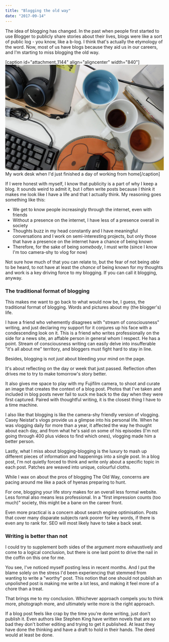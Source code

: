 ```yaml
---
title: "Blogging the old way"
date: "2017-09-14"
---
```


The idea of blogging has changed. In the past when people first started to use Blogger to publicly share stories about their lives, blogs were like a sort of public log - you know, like a b-log. I think that's actually the etymology of the word. Now, most of us have blogs because they aid us in our careers, and I'm starting to miss blogging the old way.

\[caption id="attachment\_1144" align="aligncenter" width="840"\]![desktop filled with laptop and coffee mugs from working from home](images/20170913-DSCF3097-1024x683.jpg) My work desk when I'd just finished a day of working from home\[/caption\]

If I were honest with myself, I know that publicity is a part of why I keep a blog. It sounds weird to admit it, but I often write posts because I think it makes me look like I have a life and that I actually think. My reasoning goes something like this:

- We get to know people increasingly through the internet, even with friends
- Without a presence on the internet, I have less of a presence overall in society
- Thoughts buzz in my head constantly and I have meaningful conversations and I work on semi-interesting projects, but only those that have a presence on the internet have a chance of being known
- Therefore, for the sake of being _somebody_, I must write (since I know I'm too camera-shy to vlog for now)

Not sure how much of that you can relate to, but the fear of not being _able_ to be heard, to not have at least the _chance_ of being known for my thoughts and work is a key driving force to my blogging. If you can call it blogging, anyway.

### The traditional format of blogging

This makes me want to go back to what would now be, I guess, the traditional format of blogging. Words and pictures about my (the blogger's) life.

I have a friend who vehemently disagrees with "stream of consciousness" writing, and just declaring my support for it conjures up his face with a condescending look on it. This is a friend who writes professionally on the side for a news site, an affable person in general whom I respect. He has a point. Stream of consciousness writing can easily delve into insufferable "it's all about me" territory, and bloggers must fight hard to stay in line.

Besides, blogging is not _just_ about bleeding your mind on the page.

It's about reflecting on the day or week that just passed. Reflection often drives me to try to make tomorrow's story better.

It also gives me space to play with my Fujifilm camera, to shoot and curate an image that creates the context of a blog post. Photos that I've taken and included in blog posts never fail to suck me back to the day when they were first captured. Paired with thoughtful writing, it is the closest thing I have to a time machine.

I also like that blogging is like the camera-shy friendly version of vlogging. Casey Neistat's vlogs provide us a glimpse into his personal life. When he was vlogging daily for more than a year, it affected the way he thought about each day, and from what he's said on some of his episodes (I'm not going through 400 plus videos to find which ones), vlogging made him a better person.

Lastly, what I miss about blogging-blogging is the luxury to mash up different pieces of information and happenings into a single post. In a blog post, I'm not quietly forced to think and write only about a specific topic in each post. Patches are weaved into unique, colourful cloths.

While I wax on about the pros of blogging The Old Way, concerns are pacing around me like a pack of hyenas preparing to hunt.

For one, blogging your life story makes for an overall less formal website. Less formal also means less professional. In a "first impression counts (too much)" society, this might be a bane on the career front.

Even more practical is a concern about search engine optimisation. Posts that cover many disparate subjects rank poorer for key words, if there is even any to rank for. SEO will most likely have to take a back seat.

### Writing is better than not

I could try to supplement both sides of the argument more exhaustively and come to a logical conclusion, but there is one last point to drive the nail in the coffin on this one for me.

You see, I've noticed myself posting less in recent months. And I put the blame solely on the stress I'd been experiencing that stemmed from wanting to write a "worthy" post. This notion that one should not publish an unpolished post is making me write a lot less, and making it feel more of a chore than a treat.

That brings me to my conclusion. Whichever approach compels you to think more, photograph more, and ultimately write more is the right approach.

If a blog post feels like crap by the time you're done writing, just don't publish it. Even authors like Stephen King have written novels that are so bad they don't bother editing and trying to get it published. At least they have done the thinking and have a draft to hold in their hands. The deed would at least be done.
